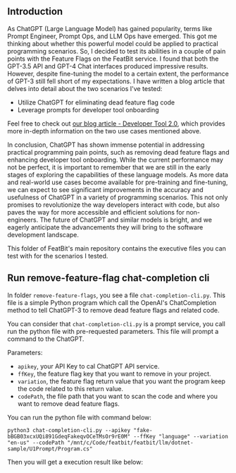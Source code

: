 ## Introduction

As ChatGPT (Large Language Model) has gained popularity, terms like Prompt Engineer, Prompt Ops, and LLM Ops have emerged. This got me thinking about whether this powerful model could be applied to practical programming scenarios. So, I decided to test its abilities in a couple of pain points with the Feature Flags on the FeatBit service. I found that both the GPT-3.5 API and GPT-4 Chat interfaces produced impressive results. However, despite fine-tuning the model to a certain extent, the performance of GPT-3 still fell short of my expectations. I have written a blog article that delves into detail about the two scenarios I've tested:

- Utilize ChatGPT for eliminating dead feature flag code
- Leverage prompts for developer tool onboarding

Feel free to check out [our blog article - Developer Tool 2.0](https://www.featbit.co/blogs/LLM-Introducing-FeatBit-ChatGPT-Powered-FeatureFlags-Service), which provides more in-depth information on the two use cases mentioned above.

In conclusion, ChatGPT has shown immense potential in addressing practical programming pain points, such as removing dead feature flags and enhancing developer tool onboarding. While the current performance may not be perfect, it is important to remember that we are still in the early stages of exploring the capabilities of these language models. As more data and real-world use cases become available for pre-training and fine-tuning, we can expect to see significant improvements in the accuracy and usefulness of ChatGPT in a variety of programming scenarios. This not only promises to revolutionize the way developers interact with code, but also paves the way for more accessible and efficient solutions for non-engineers. The future of ChatGPT and similar models is bright, and we eagerly anticipate the advancements they will bring to the software development landscape.

This folder of FeatBit's main repository contains the executive files you can test with for the scenarios I tested.

## Run remove-feature-flag chat-completion cli

In folder `remove-feature-flags`, you see a file `chat-completion-cli.py`. This file is a simple Python program which call the OpenAI's ChatCompletion method to tell ChatGPT-3 to remove dead feature flags and related code.

You can consider that `chat-completion-cli.py` is a prompt service, you call run the python file with pre-requested parameters. This file will prompt a command to the ChatGPT.

Parameters:

- `apikey`, your API Key to cal ChatGPT API service.
- `ffKey`, the feature flag key that you want to remove in your project.
- `variation`, the feature flag return value that you want the program keep the code related to this return value.
- `codePath`, the file path that you want to scan the code and where you want to remove dead feature flags.

You can run the python file with command below:

```shell
python3 chat-completion-cli.py --apikey "fake-bBGB03xcxUQi891GdeqFakeqvOCeTMsOr9rE0M" --ffKey "language" --variation "en-us" --codePath "/mnt/c/Code/featbit/featbit/llm/dotnet-sample/U1Prompt/Program.cs"
```
Then you will get a execution result like below:



